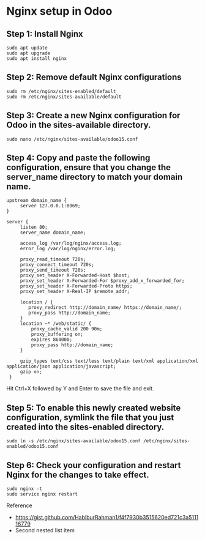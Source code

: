 # Nginx setup in Odoo

## Step 1: Install Nginx
```
sudo apt update
sudo apt upgrade
sudo apt install nginx
```
## Step 2: Remove default Nginx configurations
```
sudo rm /etc/nginx/sites-enabled/default
sudo rm /etc/nginx/sites-available/default
```
## Step 3: Create a new Nginx configuration for Odoo in the sites-available directory.
```
sudo nano /etc/nginx/sites-available/odoo15.conf
```
## Step 4: Copy and paste the following configuration, ensure that you change the server_name directory to match your domain name.
```
upstream domain_name {
     server 127.0.0.1:8069;
}

server {
     listen 80;
     server_name domain_name;

     access_log /var/log/nginx/access.log;
     error_log /var/log/nginx/error.log;

     proxy_read_timeout 720s;
     proxy_connect_timeout 720s;
     proxy_send_timeout 720s;
     proxy_set_header X-Forwarded-Host $host;
     proxy_set_header X-Forwarded-For $proxy_add_x_forwarded_for;
     proxy_set_header X-Forwarded-Proto https;
     proxy_set_header X-Real-IP $remote_addr;

     location / {
        proxy_redirect http://domain_name/ https://domain_name/;
        proxy_pass http://domain_name;
     }
     location ~* /web/static/ {
         proxy_cache_valid 200 90m;
         proxy_buffering on;
         expires 864000;
         proxy_pass http://domain_name;
     }

     gzip_types text/css text/less text/plain text/xml application/xml application/json application/javascript;
     gzip on;
 }
```
Hit Ctrl+X followed by Y and Enter to save the file and exit.

## Step 5: To enable this newly created website configuration, symlink the file that you just created into the sites-enabled directory.

```
sudo ln -s /etc/nginx/sites-available/odoo15.conf /etc/nginx/sites-enabled/odoo15.conf
```
## Step 6: Check your configuration and restart Nginx for the changes to take effect.

```
sudo nginx -t
sudo service nginx restart
```



Reference
- https://gist.github.com/HabiburRahman1/f4f7930b3515620ed721c3a511116779
- Second nested list item
